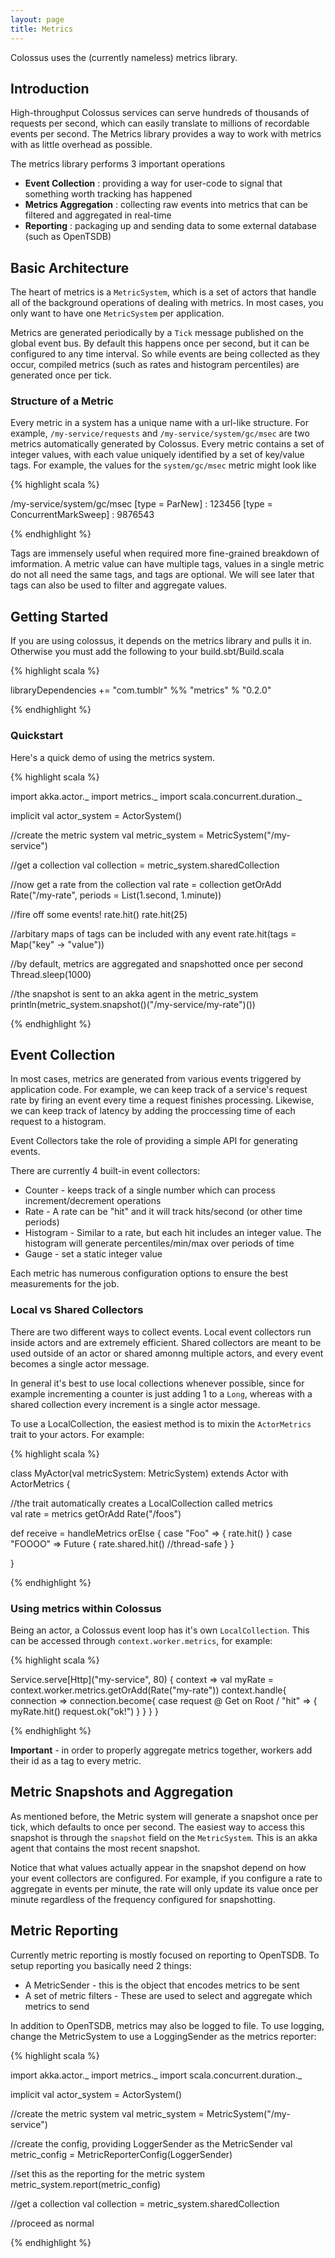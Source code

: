```yaml
---
layout: page
title: Metrics
---
```


Colossus uses the (currently nameless) metrics library.

## Introduction

High-throughput Colossus services can serve hundreds of thousands of requests
per second, which can easily translate to millions of recordable events per
second.  The Metrics library provides a way to work with metrics with as little
overhead as possible.

The metrics library performs 3 important operations

* **Event Collection** : providing a way for user-code to signal that something worth tracking has happened
* **Metrics Aggregation** : collecting raw events into metrics that can be filtered and aggregated in real-time
* **Reporting** : packaging up and sending data to some external database (such as OpenTSDB)

## Basic Architecture

The heart of metrics is a `MetricSystem`, which is a set of actors that handle
all of the background operations of dealing with metrics.  In most cases, you
only want to have one `MetricSystem` per application.

Metrics are generated periodically by a `Tick` message published on the global
event bus.  By default this happens once per second, but it can be configured
to any time interval.  So while events are being collected as they occur,
compiled metrics (such as rates and histogram percentiles) are generated once
per tick.

### Structure of a Metric

Every metric in a system has a unique name with a url-like structure.  For
example, `/my-service/requests` and `/my-service/system/gc/msec` are two
metrics automatically generated by Colossus.  Every metric contains a set of
integer values, with each value uniquely identified by a set of key/value tags.
For example, the values for the `system/gc/msec` metric might look like

{% highlight scala %}

/my-service/system/gc/msec
  [type = ParNew] : 123456
  [type = ConcurrentMarkSweep] : 9876543


{% endhighlight %}

Tags are immensely useful when required more fine-grained breakdown of
imformation.  A metric value can have multiple tags, values in a single metric
do not all need the same tags, and tags are optional.  We will see later that
tags can also be used to filter and aggregate values.


## Getting Started

If you are using colossus, it depends on the metrics library and pulls it in.  Otherwise you must add the following to your build.sbt/Build.scala

{% highlight scala %}

libraryDependencies += "com.tumblr" %% "metrics" % "0.2.0"

{% endhighlight %}

### Quickstart

Here's a quick demo of using the metrics system.

{% highlight scala %}

import akka.actor._
import metrics._
import scala.concurrent.duration._

implicit val actor_system = ActorSystem()

//create the metric system
val metric_system = MetricSystem("/my-service")

//get a collection
val collection = metric_system.sharedCollection

//now get a rate from the collection
val rate = collection getOrAdd Rate("/my-rate", periods = List(1.second, 1.minute))

//fire off some events!
rate.hit()
rate.hit(25)

//arbitary maps of tags can be included with any event
rate.hit(tags = Map("key" -> "value"))

//by default, metrics are aggregated and snapshotted once per second
Thread.sleep(1000)

//the snapshot is sent to an akka agent in the metric_system
println(metric_system.snapshot()("/my-service/my-rate")())

{% endhighlight %}




## Event Collection

In most cases, metrics are generated from various events triggered by
application code.  For example, we can keep track of a service's request rate
by firing an event every time a request finishes processing.  Likewise, we can
keep track of latency by adding the proccessing time of each request to a
histogram.

Event Collectors take the role of providing a simple API for generating events.

There are currently 4 built-in event collectors:

* Counter - keeps track of a single number which can process increment/decrement operations
* Rate - A rate can be "hit" and it will track hits/second (or other time periods)
* Histogram - Similar to a rate, but each hit includes an integer value.  The histogram will generate percentiles/min/max over periods of time
* Gauge - set a static integer value

Each metric has numerous configuration options to ensure the best measurements for the job.


### Local vs Shared Collectors

There are two different ways to collect events.  Local event collectors run inside actors and are extremely efficient.  Shared collectors are meant to be used outside of an actor or shared amonng multiple actors, and every event becomes a single actor message.

In general it's best to use local collections whenever possible, since for
example incrementing a counter is just adding 1 to a `Long`, whereas with a
shared collection every increment is a single actor message.

To use a LocalCollection, the easiest method is to mixin the `ActorMetrics` trait to your actors.  For example:

{% highlight scala %}

class MyActor(val metricSystem: MetricSystem) extends Actor with ActorMetrics {

  //the trait automatically creates a LocalCollection called metrics  
  val rate = metrics getOrAdd Rate("/foos")

  def receive = handleMetrics orElse {
    case "Foo" => {
      rate.hit()
    }
    case "FOOOO" => Future { 
      rate.shared.hit() //thread-safe
    }
  }

}

{% endhighlight %}

### Using metrics within Colossus

Being an actor, a Colossus event loop has it's own `LocalCollection`.  This can be accessed through `context.worker.metrics`, for example:

{% highlight scala %}

Service.serve[Http]("my-service", 80) { context =>
  val myRate = context.worker.metrics.getOrAdd(Rate("my-rate"))
  context.handle{ connection =>
    connection.become{
      case request @ Get on Root / "hit" => {
        myRate.hit()
        request.ok("ok!")
      }
    }
  }
}

{% endhighlight %}

**Important** - in order to properly aggregate metrics together, workers add their id as a tag to every metric.



## Metric Snapshots and Aggregation

As mentioned before, the Metric system will generate a snapshot once per tick,
which defaults to once per second.  The easiest way to access this snapshot is
through the `snapshot` field on the `MetricSystem`.  This is an akka agent that
contains the most recent snapshot.

Notice that what values actually appear in the snapshot depend on how your
event collectors are configured.  For example, if you configure a rate to
aggregate in events per minute, the rate will only update its value once per
minute regardless of the frequency configured for snapshotting.  

## Metric Reporting

Currently metric reporting is mostly focused on reporting to OpenTSDB.  To setup reporting you basically need 2 things:

* A MetricSender - this is the object that encodes metrics to be sent
* A set of metric filters - These are used to select and aggregate which metrics to send

In addition to OpenTSDB, metrics may also be logged to file. To use logging, change the MetricSystem to use
a LoggingSender as the metrics reporter:

{% highlight scala %}

import akka.actor._
import metrics._
import scala.concurrent.duration._

implicit val actor_system = ActorSystem()

//create the metric system
val metric_system = MetricSystem("/my-service")

//create the config, providing LoggerSender as the MetricSender
val metric_config = MetricReporterConfig(LoggerSender)

//set this as the reporting for the metric system
metric_system.report(metric_config)

//get a collection
val collection = metric_system.sharedCollection

//proceed as normal

{% endhighlight %}


